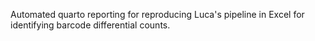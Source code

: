 Automated quarto reporting for reproducing Luca's pipeline in Excel for identifying barcode differential counts. 
